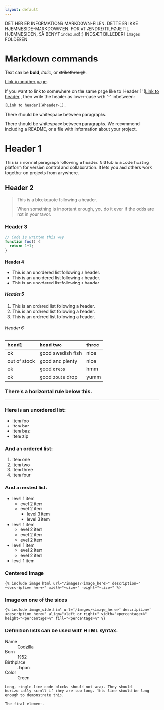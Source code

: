 ```yaml
---
layout: default
---
```


DET HER ER INFORMATIONS MARKDOWN-FILEN. DETTE ER IKKE HJEMMESIDE-MARKDOWN'EN. 
FOR AT ÆNDRE/TILFØJE TIL HJEMMESIDEN, SÅ BENYT ```index.md```! :)
INDSÆT BILLEDER I ```images``` FOLDEREN

# Markdown commands

Text can be **bold**, _italic_, or ~~strikethrough~~.

[Link to another page](./another-page.html).

If you want to link to somewhere on the same page like to 'Header 1' ([Link to header](#header-1)),
then write the header as lower-case with '-' inbetween: 
```
[Link to header](#header-1).
```


There should be whitespace between paragraphs.

There should be whitespace between paragraphs. We recommend including a README, or a file with information about your project.

# Header 1

This is a normal paragraph following a header. GitHub is a code hosting platform for version control and collaboration. It lets you and others work together on projects from anywhere.

## Header 2

> This is a blockquote following a header.
>
> When something is important enough, you do it even if the odds are not in your favor.

### Header 3

```js
// Code is written this way
function foo() {
  return 1+1;
}
```

#### Header 4

*   This is an unordered list following a header.
*   This is an unordered list following a header.
*   This is an unordered list following a header.

##### Header 5

1.  This is an ordered list following a header.
2.  This is an ordered list following a header.
3.  This is an ordered list following a header.

###### Header 6

| head1        | head two          | three |
|:-------------|:------------------|:------|
| ok           | good swedish fish | nice  |
| out of stock | good and plenty   | nice  |
| ok           | good `oreos`      | hmm   |
| ok           | good `zoute` drop | yumm  |

### There's a horizontal rule below this.

* * *

### Here is an unordered list:

*   Item foo
*   Item bar
*   Item baz
*   Item zip

### And an ordered list:

1.  Item one
1.  Item two
1.  Item three
1.  Item four

### And a nested list:

- level 1 item
  - level 2 item
  - level 2 item
    - level 3 item
    - level 3 item
- level 1 item
  - level 2 item
  - level 2 item
  - level 2 item
- level 1 item
  - level 2 item
  - level 2 item
- level 1 item

### Centered Image 
```
{% include image.html url="/images/<image_here>" description="<description here>" width="<size>" height="<size>" %}
```

### Image on one of the sides
```
{% include image_side.html url="/images/<image_here>" description="<description here>" align="<left or right>" width="<percentage>%" height="<percentage>%" fill="<percentage>%" %}
```


### Definition lists can be used with HTML syntax.

<dl>
<dt>Name</dt>
<dd>Godzilla</dd>
<dt>Born</dt>
<dd>1952</dd>
<dt>Birthplace</dt>
<dd>Japan</dd>
<dt>Color</dt>
<dd>Green</dd>
</dl>

```
Long, single-line code blocks should not wrap. They should horizontally scroll if they are too long. This line should be long enough to demonstrate this.
```

```
The final element.
```
